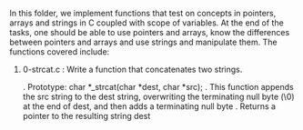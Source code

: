 In this folder, we implement functions that test on concepts in pointers, arrays and strings in C coupled with
scope of variables.
At the end of the tasks, one should be able to use pointers and arrays, know the differences between pointers and arrays and use strings and manipulate them.
The functions covered include:

1. 0-strcat.c : Write a function that concatenates two strings.

	. Prototype: char *_strcat(char *dest, char *src);
	. This function appends the src string to the dest string, overwriting the terminating null byte (\0) at the end of dest, and then adds a terminating null byte
	. Returns a pointer to the resulting string dest

